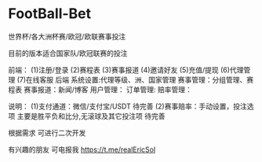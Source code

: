 # FootBall-Bet
世界杯/各大洲杯赛/欧冠/欧联赛事投注

目前的版本适合国家队/欧冠联赛的投注

前端：
(1)注册/登录
(2)赛程表
(3)赛事报道
(4)邀请好友
(5)充值/提现
(6)代理管理
(7)在线客服
后端
系统设置:代理等级、洲、国家管理
赛事管理：分组管理、赛程表
赛事报道：新闻/博客
用户管理：
订单管理:
赔率管理：

说明：
(1)支付通道：微信/支付宝/USDT 待完善
(2)赛事赔率：手动设置，投注选项 主要是胜平负和比分,无滚球及其它投注项 待完善

根据需求 可进行二次开发

有兴趣的朋友 可电报我 https://t.me/realEricSol
